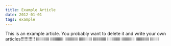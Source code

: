 ```yaml
---
title: Example Article
date: 2012-01-01
tags: example
---
```


This is an example article. You probably want to delete it and write your own articles!!!!!!!!!!! iiiiiiiiiiii iiiiiiiiiiii iiiiiiiiiiii iiiiiiiiiiii iiiiiiiiiiii iiiiiiiiiiii iiiiiiiiiiii iiiiiiiiiiii iiiiiiii 
